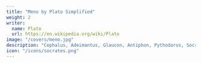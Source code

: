 ```yaml
---
title: "Meno by Plato Simplified"
weight: 2
writer:
  name: Plato
  url: https://en.wikipedia.org/wiki/Plato
image: "/covers/meno.jpg"
description: "Cephalus, Adeimantus, Glaucon, Antiphon, Pythodorus, Socrates, Zeno, Parmenides, Aristoteles"
icon: "/icons/socrates.png"
---
```

